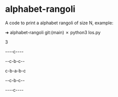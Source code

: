 # alphabet-rangoli

A code to print a alphabet rangoli of size N, example:


➜  alphabet-rangoli git:(main) ✗ python3 los.py

3

----c----

--c-b-c--

c-b-a-b-c

--c-b-c--

----c----

